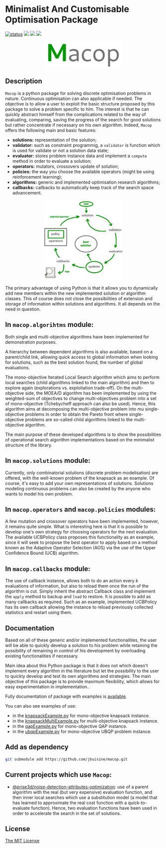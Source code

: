 # Minimalist And Customisable Optimisation Package

[![status](https://joss.theoj.org/papers/9ea7d55c4fa83808f96929cb87adff3e/status.svg)](https://joss.theoj.org/papers/9ea7d55c4fa83808f96929cb87adff3e) ![](https://img.shields.io/github/workflow/status/jbuisine/macop/build?style=flat-square) ![](https://img.shields.io/pypi/v/macop?style=flat-square) ![](https://img.shields.io/pypi/dm/macop?style=flat-square)


<p align="center">
    <img src="https://github.com/jbuisine/macop/blob/master/docs/source/_static/logo_macop.png" alt="" width="50%">
</p>


## Description

`Macop` is a python package for solving discrete optimisation problems in nature. Continuous optimisation can also applicable if needed. The objective is to allow a user to exploit the basic structure proposed by this package to solve a problem specific to him. The interest is that he can quickly abstract himself from the complications related to the way of evaluating, comparing, saving the progress of the search for good solutions but rather concentrate if necessary on his own algorithm. Indeed, `Macop` offers the following main and basic features: 

- **solutions:** representation of the solution;
- **validator:** such as constraint programmig, a `validator` is function which is used for validate or not a solution data state;
- **evaluator:** stores problem instance data and implement a `compute` method in order to evaluate a solution;
- **operators:** mutators, crossovers update of solution;
- **policies:** the way you choose the available operators (might be using reinforcement learning);
- **algorithms:** generic and implemented optimisation research algorithms;
- **callbacks:** callbacks to automatically keep track of the search space advancement.

<p align="center">
    <img src="https://github.com/jbuisine/macop/blob/master/docs/source/_static/documentation/macop_behaviour.png" alt="" width="50%">
</p>

The primary advantage of using Python is that it allows you to dynamically add new members within the new implemented solution or algorithm classes. This of course does not close the possibilities of extension and storage of information within solutions and algorithms. It all depends on the need in question.

## In `macop.algorihtms` module:

Both single and multi-objective algorithms have been implemented for demonstration purposes. 

A hierarchy between dependent algorithms is also available, based on a parent/child link, allowing quick access to global information when looking for solutions, such as the best solution found, the number of global evaluations.

The mono-objective Iterated Local Search algorithm which aims to perform local searches (child algorithms linked to the main algorithm) and then to explore again (explorations vs. exploitation trade-off). On the multi-objective side, the MOEA/D algorithm has been implemented by using the weighted-sum of objectives to change multi-objectives problem into a set of mono-objective (Tchebycheff approach can also be used). Hence, this algorithm aims at decomposing the multi-objective problem into $mu$ single-objective problems in order to obtain the Pareto front where single-objective problems are so-called child algorithms linked to the multi-objective algorithm.

The main purpose of these developed algorithms is to show the possibilities of operational search algorithm implementations based on the minimalist structure of the library.

## In `macop.solutions` module:

Currently, only combinatorial solutions (discrete problem modelisation) are offered, with the well-known problem of the knapsack as an example. Of course, it's easy to add your own representations of solutions. Solutions modeling continuous problems can also be created by the anyone who wants to model his own problem.

## In `macop.operators` and `macop.policies` modules:

A few mutation and crossover operators have been implemented, however, it remains quite simple. What is interesting here is that it is possible to develop one's own strategy for choosing operators for the next evaluation. The available UCBPolicy class proposes this functionality as an example, since it will seek to propose the best operator to apply based on a method known as the Adaptive Operator Selection (AOS) via the use of the Upper Confidence Bound (UCB) algorithm. 

## In `macop.callbacks` module:

The use of callback instance, allows both to do an action every $k$ evaluations of information, but also to reload them once the run of the algorithm is cut. Simply inherit the abstract Callback class and implement the `apply` method to backup and `load` to restore. It is possible to add as many callbacks as required. Such as an example, implemented UCBPolicy has its own callback allowing the instance to reload previously collected statistics and restart using them.


## Documentation

Based on all of these generic and/or implemented functionalities, the user will be able to quickly develop a solution to his problem while retaining the possibility of remaining in control of his development by overloading existing functionalities if necessary.

Main idea about this Python package is that it does not which doesn't implement every algorithm in the literature but let the possibility to the user to quickly develop and test its own algorithms and strategies. The main objective of this package is to provide maximum flexibility, which allows for easy experimentation in implementation..

Fully documentation of package with examples is [available](https://jbuisine.github.io/macop). 

You can also see examples of use:
-  in the [knapsackExample.py](https://github.com/jbuisine/macop/blob/master/examples/knapsackExample.py) for mono-objective knapsack instance.
-  in the [knapsackMultiExample.py](https://github.com/jbuisine/macop/blob/master/examples/knapsackMultiExample.py) for multi-objective knapsack instance.
-  in the [qapExample.py](https://github.com/jbuisine/macop/blob/master/examples/qapExample.py) for mono-objective QAP instance.
-  in the [ubqpExample.py](https://github.com/jbuisine/macop/blob/master/examples/ubqpExample.py) for mono-objective UBQP problem instance.

## Add as dependency

```bash
git submodule add https://github.com/jbuisine/macop.git
```

## Current projects which use `Macop`:

- [@prise3d/noise-detection-attributes-optimization](https://github.com/prise-3d/noise-detection-attributes-optimization): use of a parent algorithm with the real (but very expensive) evaluation function, and then inner local searches which use a substitution model (a model that has learned to approximate the real cost function with a quick-to-evaluate function). Hence, two evaluation functions have been used in order to accelerate the search in the set of solutions.

## License

[The MIT License](LICENSE)